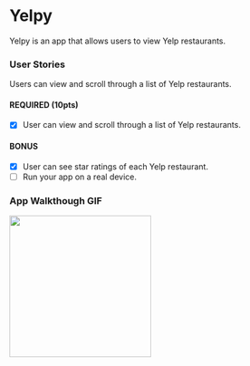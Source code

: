 # Yelpy
Yelpy is an app that allows users to view Yelp restaurants.

### User Stories
Users can view and scroll through a list of Yelp restaurants.

#### REQUIRED (10pts)
- [X] User can view and scroll through a list of Yelp restaurants.

#### BONUS
- [X] User can see star ratings of each Yelp restaurant.
- [ ] Run your app on a real device.

### App Walkthough GIF
<img src="http://g.recordit.co/fPP4WTegP6.gif" width=250><br>
